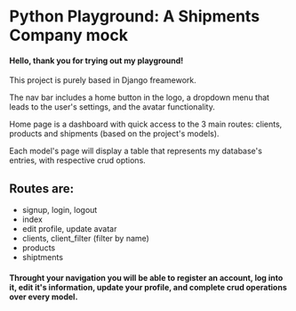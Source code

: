 # Python Playground: A Shipments Company mock

#### Hello, thank you for trying out my playground!
This project is purely based in Django freamework.

The nav bar includes a home button in the logo, a dropdown menu that leads to the user's settings, and the avatar functionality.

Home page is a dashboard with quick access to the 3 main routes: clients, products and shipments (based on the project's models).

Each model's page will display a table that represents my database's entries, with respective crud options.

## Routes are:
- signup, login, logout
- index
- edit profile, update avatar
- clients, client_filter (filter by name)
- products
- shiptments

#### Throught your navigation you will be able to register an account, log into it, edit it's information, update your profile, and complete crud operations over every model.